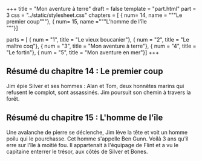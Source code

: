 +++
title = "Mon aventure à terre"
draft = false
template = "part.html"
part = 3
css = "../static/stylesheet.css"
chapters = [
    { num= 14, name = """Le premier coup"""}, 
    { num= 15, name ="""L'homme de l'île\
    """}]

parts = [
    { num = "1", title = "Le vieux boucanier"},
    { num = "2", title = "Le maître coq"},
    { num = "3", title = "Mon aventure à terre"},
    { num = "4", title = "Le fortin"},
    { num = "5", title = "Mon aventure en mer"}]
+++

## Résumé du chapitre 14 : Le premier coup
Jim épie Silver et ses hommes : Alan et Tom, deux honnêtes marins qui refusent le complot, sont assassinés. Jim poursuit son chemin à travers la forêt.

## Résumé du chapitre 15 : L'homme de l'île
Une avalanche de pierre se déclenche, Jim lève la tête et voit un homme poilu qui le pourchasse. Cet homme s'appelle Ben Gunn. Voilà 3 ans qu'il erre sur l'île à moitié fou. Il appartenait à l'équipage de Flint et a vu le capitaine enterrer le trésor, aux côtés de Silver et Bones.

